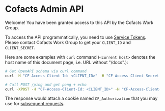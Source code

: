 # Cofacts Admin API

Welcome! You have been granted access to this API by the Cofacts Work Group.

To access the API programmatically, you need to use [Service Tokens](https://developers.cloudflare.com/cloudflare-one/identity/service-tokens/#connect-your-service-to-access).
Please contact Cofacts Work Group to get your `CLIENT_ID` and `CLIENT_SECRET`.

Here are some examples with `curl` command (`<current host>` denotes the host name of this document page, i.e. URL without "/docs".):
```sh
# Get OpenAPI schema via curl command
curl -H "CF-Access-Client-Id: <CLIENT_ID>" -H "CF-Access-Client-Secret: <CLIENT_SECRET>" <current host>/openapi.json

# Call POST /ping and get pong + echo
curl -XPOST -H "CF-Access-Client-Id: <CLIENT_ID>" -H "CF-Access-Client-Secret: <CLIENT_SECRET>" -d '{"echo": "foo"}' <current host>/ping
```

The response would attach a cookie named `CF_Authorization` that you may use for [subsequent requests](https://developers.cloudflare.com/cloudflare-one/identity/service-tokens/#subsequent-requests).

